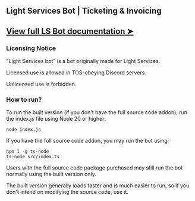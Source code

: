 ## Light Services Bot | Ticketing & Invoicing

## [View full LS Bot documentation ➤](https://lsdocs.nortexdev.com/)

### Licensing Notice

"Light Services bot" is a bot originally made for Light Services.

Licensed use is allowed in TOS-obeying Discord servers.

Unlicensed use is forbidden.

### How to run?

To run the built version (if you don't have the full source code addon), run the index.js file using Node 20 or higher:

```shell
node index.js
```

If you have the full source code addon, you may run the bot using:

```shell
npm i -g ts-node
ts-node src/index.ts
```

Users with the full source code package purchased may still run the bot normally using the built version only.

The built version generally loads faster and is much easier to run, so if you don't intend on modifying the source code, use it.
